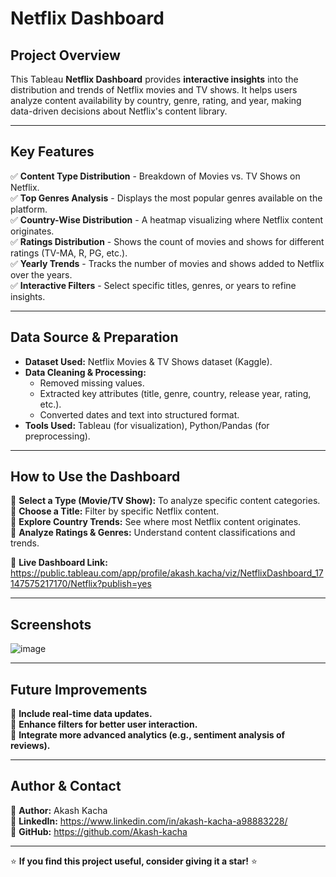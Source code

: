 # **Netflix Dashboard**

## **Project Overview**
This Tableau **Netflix Dashboard** provides **interactive insights** into the distribution and trends of Netflix movies and TV shows. It helps users analyze content availability by country, genre, rating, and year, making data-driven decisions about Netflix's content library.

---

## **Key Features**
✅ **Content Type Distribution** - Breakdown of Movies vs. TV Shows on Netflix. <br>
✅ **Top Genres Analysis** - Displays the most popular genres available on the platform. <br>
✅ **Country-Wise Distribution** - A heatmap visualizing where Netflix content originates. <br>
✅ **Ratings Distribution** - Shows the count of movies and shows for different ratings (TV-MA, R, PG, etc.). <br>
✅ **Yearly Trends** - Tracks the number of movies and shows added to Netflix over the years. <br>
✅ **Interactive Filters** - Select specific titles, genres, or years to refine insights. <br>

---

## **Data Source & Preparation**
- **Dataset Used:** Netflix Movies & TV Shows dataset (Kaggle).
- **Data Cleaning & Processing:**
  - Removed missing values.
  - Extracted key attributes (title, genre, country, release year, rating, etc.).
  - Converted dates and text into structured format.
- **Tools Used:** Tableau (for visualization), Python/Pandas (for preprocessing).

---

## **How to Use the Dashboard**
🔹 **Select a Type (Movie/TV Show):** To analyze specific content categories.<br>
🔹 **Choose a Title:** Filter by specific Netflix content.<br>
🔹 **Explore Country Trends:** See where most Netflix content originates.<br>
🔹 **Analyze Ratings & Genres:** Understand content classifications and trends.<br>

📌 **Live Dashboard Link:** https://public.tableau.com/app/profile/akash.kacha/viz/NetflixDashboard_17147575217170/Netflix?publish=yes

---


## **Screenshots**
![image](https://github.com/user-attachments/assets/e3d62098-ceb6-45d0-83bc-66adde166f1c)

---

## **Future Improvements**
📌 **Include real-time data updates.**  
📌 **Enhance filters for better user interaction.**  
📌 **Integrate more advanced analytics (e.g., sentiment analysis of reviews).**

---

## **Author & Contact**
👤 **Author:** Akash Kacha  
🔗 **LinkedIn:** https://www.linkedin.com/in/akash-kacha-a98883228/  
🐙 **GitHub:** https://github.com/Akash-kacha  

---


⭐ **If you find this project useful, consider giving it a star!** ⭐

